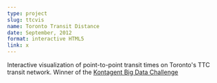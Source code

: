 ```yaml
---
type: project
slug: ttcvis
name: Toronto Transit Distance
date: September, 2012
format: interactive HTML5
link: x
---
```

Interactive visualization of point-to-point transit times on Toronto's TTC transit network. Winner of the [Kontagent Big Data Challenge](http://kaleidoscope.kontagent.com/2012/09/21/the-winner-of-the-kontagent-big-data-challenge-10k-prize-is/)
